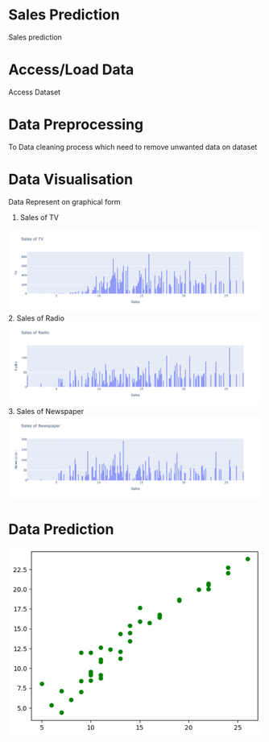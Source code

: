 # Sales Prediction
Sales prediction
# Access/Load Data 
Access Dataset 
# Data Preprocessing
To Data cleaning process which need to remove unwanted data on dataset

# Data Visualisation
Data Represent on graphical form 

1. Sales of TV
<img src="images/tv.png" />
2. Sales of Radio
<img src="images/radio.png" />
3. Sales of Newspaper
<img src="images/newspaper.png" />

# Data Prediction
<img src="images/prediction.png" />
